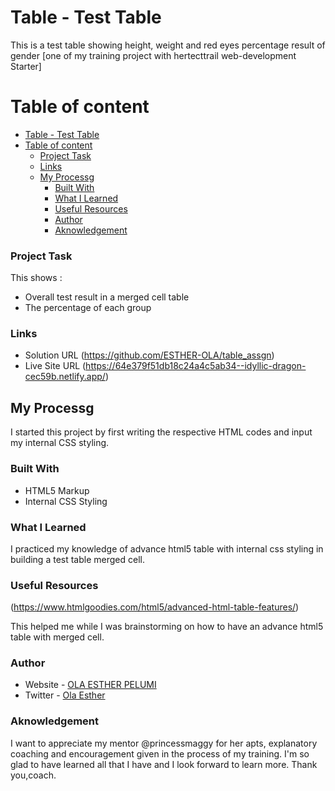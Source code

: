 # Table - Test Table 

This is a test table showing height, weight and red eyes percentage result of gender [one of my training project with hertecttrail web-development Starter]

# Table of content

- [Table - Test Table](#table---test-table)
- [Table of content](#table-of-content)
    - [Project Task](#project-task)
    - [Links](#links)
  - [My Processg](#my-processg)
    - [Built With](#built-with)
    - [What I Learned](#what-i-learned)
    - [Useful Resources](#useful-resources)
    - [Author](#author)
    - [Aknowledgement](#aknowledgement)


### Project Task

This shows :

- Overall test result in a merged cell table
- The percentage of each group


### Links

- Solution URL (https://github.com/ESTHER-OLA/table_assgn)
- Live Site URL (https://64e379f51db18c24a4c5ab34--idyllic-dragon-cec59b.netlify.app/)


## My Processg

I started this project by first writing the respective HTML codes and input my internal CSS styling. 

### Built With 

- HTML5 Markup
- Internal CSS Styling

### What I Learned 

I practiced my knowledge of advance html5 table with internal css styling in building a test table merged cell.


### Useful Resources 

(https://www.htmlgoodies.com/html5/advanced-html-table-features/)

This helped me while I was brainstorming on how to have an advance html5 table with merged cell.


### Author 

- Website - [OLA ESTHER PELUMI](https://github.com/ESTHER-OLA)
- Twitter - [Ola Esther](https://twitter.com/P_tomiwa_?t=HE5B98KKAv0af67LEabh6Q&s=09)


### Aknowledgement

I want to appreciate my mentor @princessmaggy for her apts, explanatory coaching and encouragement given in the process of my training. I'm so glad to have learned all that I have and I look forward to learn more. Thank you,coach.

